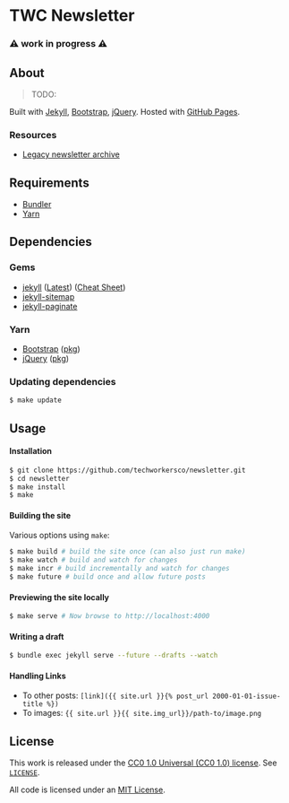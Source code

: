 # TWC Newsletter

### ⚠️ work in progress ⚠️

## About

> TODO:

Built with [Jekyll](https://jekyllrb.com), [Bootstrap](https://getbootstrap.com), [jQuery](https://jquery.com). Hosted with [GitHub Pages](https://pages.github.com).

### Resources

- [Legacy newsletter archive](https://us11.campaign-archive.com/home/?u=194e57c175176cfd13007a197&id=7cb85d276a)

## Requirements

- [Bundler](https://bundler.io)
- [Yarn](https://yarnpkg.com/en/)

## Dependencies

### Gems

- [jekyll](https://jekyllrb.com) ([Latest](https://github.com/jekyll/jekyll/releases/latest)) ([Cheat Sheet](https://learn.cloudcannon.com/jekyll-cheat-sheet/))
- [jekyll-sitemap](https://github.com/jekyll/jekyll-sitemap)
- [jekyll-paginate](https://github.com/jekyll/jekyll-paginate)

### Yarn

- [Bootstrap](https://getbootstrap.com) ([pkg](https://yarnpkg.com/en/package/bootstrap))
- [jQuery](https://jquery.com) ([pkg](https://yarnpkg.com/en/package/jquery))

### Updating dependencies

```bash
$ make update
```

## Usage

#### Installation

```bash
$ git clone https://github.com/techworkersco/newsletter.git
$ cd newsletter
$ make install
$ make
```

#### Building the site

Various options using `make`:

```bash
$ make build # build the site once (can also just run make)
$ make watch # build and watch for changes
$ make incr # build incrementally and watch for changes
$ make future # build once and allow future posts
```

#### Previewing the site locally

```bash
$ make serve # Now browse to http://localhost:4000
```

#### Writing a draft

```bash
$ bundle exec jekyll serve --future --drafts --watch
```

#### Handling Links

- To other posts: `[link]({{ site.url }}{% post_url 2000-01-01-issue-title %})`
- To images: `{{ site.url }}{{ site.img_url}}/path-to/image.png`

## License

This work is released under the [CC0 1.0 Universal (CC0 1.0) license](https://creativecommons.org/publicdomain/zero/1.0/). See [`LICENSE`](https://github.com/SwiftWeekly/swiftweekly.github.io/blob/master/LICENSE).

All code is licensed under an [MIT License](https://opensource.org/licenses/MIT).
